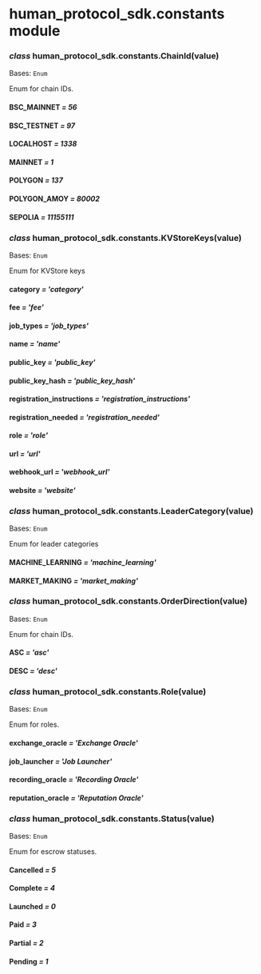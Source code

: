 # human_protocol_sdk.constants module

### *class* human_protocol_sdk.constants.ChainId(value)

Bases: `Enum`

Enum for chain IDs.

#### BSC_MAINNET *= 56*

#### BSC_TESTNET *= 97*

#### LOCALHOST *= 1338*

#### MAINNET *= 1*

#### POLYGON *= 137*

#### POLYGON_AMOY *= 80002*

#### SEPOLIA *= 11155111*

### *class* human_protocol_sdk.constants.KVStoreKeys(value)

Bases: `Enum`

Enum for KVStore keys

#### category *= 'category'*

#### fee *= 'fee'*

#### job_types *= 'job_types'*
#### name *= 'name'*
#### public_key *= 'public_key'*

#### public_key_hash *= 'public_key_hash'*

#### registration_instructions *= 'registration_instructions'*

#### registration_needed *= 'registration_needed'*

#### role *= 'role'*

#### url *= 'url'*

#### webhook_url *= 'webhook_url'*

#### website *= 'website'*

### *class* human_protocol_sdk.constants.LeaderCategory(value)

Bases: `Enum`

Enum for leader categories

#### MACHINE_LEARNING *= 'machine_learning'*

#### MARKET_MAKING *= 'market_making'*

### *class* human_protocol_sdk.constants.OrderDirection(value)

Bases: `Enum`

Enum for chain IDs.

#### ASC *= 'asc'*

#### DESC *= 'desc'*

### *class* human_protocol_sdk.constants.Role(value)

Bases: `Enum`

Enum for roles.

#### exchange_oracle *= 'Exchange Oracle'*

#### job_launcher *= 'Job Launcher'*

#### recording_oracle *= 'Recording Oracle'*

#### reputation_oracle *= 'Reputation Oracle'*

### *class* human_protocol_sdk.constants.Status(value)

Bases: `Enum`

Enum for escrow statuses.

#### Cancelled *= 5*

#### Complete *= 4*

#### Launched *= 0*

#### Paid *= 3*

#### Partial *= 2*

#### Pending *= 1*
